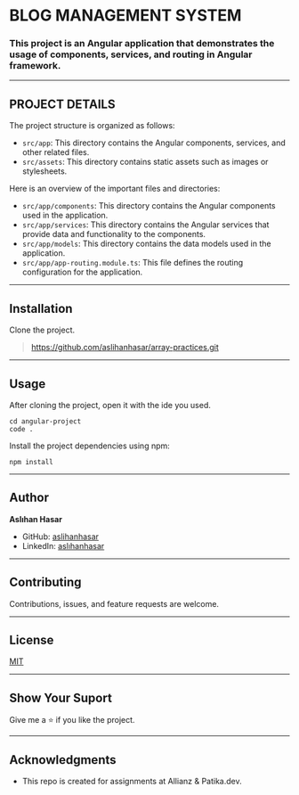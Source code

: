 # BLOG MANAGEMENT SYSTEM

### This project is an Angular application that demonstrates the usage of components, services, and routing in Angular framework.

---

## PROJECT DETAILS

The project structure is organized as follows:

- `src/app`: This directory contains the Angular components, services, and other related files.
- `src/assets`: This directory contains static assets such as images or stylesheets.

Here is an overview of the important files and directories:

- `src/app/components`: This directory contains the Angular components used in the application.
- `src/app/services`: This directory contains the Angular services that provide data and functionality to the components.
- `src/app/models`: This directory contains the data models used in the application.
- `src/app/app-routing.module.ts`: This file defines the routing configuration for the application.

---

## Installation

Clone the project.
> https://github.com/aslihanhasar/array-practices.git

---

## Usage
After cloning the project, open it with the ide you used.

```
cd angular-project
code .
```

Install the project dependencies using npm:

```
npm install

```
---

## Author
**Aslıhan Hasar**

* GitHub: [aslihanhasar](https://github.com/aslihanhasar)
* LinkedIn: [aslıhanhasar](https://www.linkedin.com/in/asl%C4%B1hanhasar
  )
---

## Contributing
Contributions, issues, and feature requests are welcome.

---

## License

[MIT](https://choosealicense.com/licenses/mit/)

---

## Show Your Suport
Give me a &#11088; if you like the project.

---

## Acknowledgments
* This repo is created for assignments at Allianz & Patika.dev.


